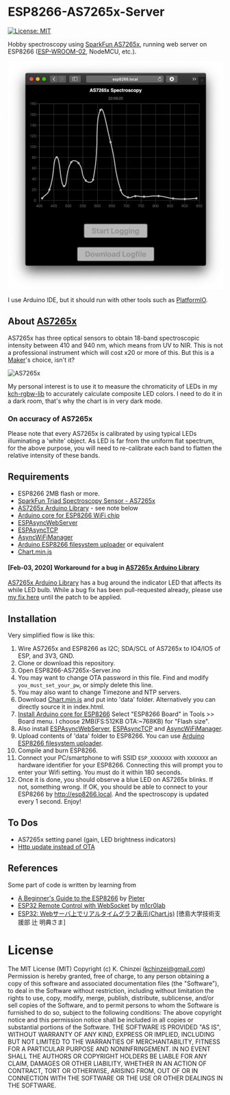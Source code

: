 # ESP8266-AS7265x-Server

[![License: MIT](https://img.shields.io/badge/License-MIT-yellow.svg)](https://opensource.org/licenses/MIT)

Hobby spectroscopy using [SparkFun AS7265x](https://learn.sparkfun.com/tutorials/spectral-triad-as7265x-hookup-guide), running web server on ESP8266 ([ESP-WROOM-02](https://www.switch-science.com/catalog/2346/), NodeMCU, etc.).

![ESP8266-AS7265x-Server](./Artwortks/screenshot.png "Sample screen of ESP8266-AS7265x-Server")

I use Arduino IDE, but it should run with other tools such as [PlatformIO](https://platformio.org).

## About [AS7265x](https://www.sparkfun.com/products/15050)

AS7265x has three optical sensors to obtain 18-band spectroscopic intensity between 410 and 940 nm, which means from UV to NIR. This is not a professional instrument which will cost x20 or more of this. But this is a [Maker](https://makezine.com)'s choice, isn't it?

![AS7265x](https://cdn.sparkfun.com/r/500-500/assets/parts/1/3/3/9/3/15050-SparkFun_Triad_Spectroscopy_Sensor_-_AS7265x__Qwiic_-01.jpg "Overview of AS7265x")

My personal interest is to use it to measure the chromaticity of LEDs in my [kch-rgbw-lib](https://github.com/kchinzei/kch-rgbw-lib) to accurately calculate composite LED colors. I need to do it in a dark room, that's why the chart is in very dark mode.

### On accuracy of AS7265x

Please note that every AS7265x is calibrated by using typical LEDs illuminating a 'white' object. As LED is far from the uniform flat spectrum, for the above purpose, you will need to re-calibrate each band to flatten the relative intensity of these bands.

## Requirements

- ESP8266 2MB flash or more.
- [SparkFun Triad Spectroscopy Sensor - AS7265x](https://www.sparkfun.com/products/15050)
- [AS7265x Arduino Library](https://github.com/sparkfun/SparkFun_AS7265x_Arduino_Library) - see note below
- [Arduino core for ESP8266 WiFi chip](https://github.com/esp8266/Arduino)
- [ESPAsyncWebServer](https://github.com/me-no-dev/ESPAsyncWebServer)
- [ESPAsyncTCP](https://github.com/me-no-dev/ESPAsyncTCP)
- [AsyncWiFiManager](https://github.com/alanswx/ESPAsyncWiFiManager)
- [Arduino ESP8266 filesystem uploader](https://github.com/esp8266/arduino-esp8266fs-plugin) or equivalent
- [Chart.min.js](https://cdnjs.cloudflare.com/ajax/libs/Chart.js/2.9.4/Chart.min.js)

#### [Feb-03, 2020] Workaround for a bug in [AS7265x Arduino Library](https://github.com/sparkfun/SparkFun_AS7265x_Arduino_Library)

[AS7265x Arduino Library](https://github.com/sparkfun/SparkFun_AS7265x_Arduino_Library) has a bug around the indicator LED that affects its while LED bulb.
While a bug fix has been pull-requested already, please use [my fix here](https://github.com/kchinzei/SparkFun_AS7265x_Arduino_Library) until the patch to be applied.

## Installation

Very simplified flow is like this:
1. Wire AS7265x and ESP8266 as I2C; SDA/SCL of AS7265x to IO4/IO5 of ESP, and 3V3, GND.
1. Clone or download this repository.
1. Open ESP8266-AS7265x-Server.ino
1. You may want to change OTA password in this file. Find and modify `you_must_set_your_pw`, or simply delete this line.
1. You may also want to change Timezone and NTP servers.
1. Download [Chart.min.js](https://cdnjs.cloudflare.com/ajax/libs/Chart.js/2.9.4/Chart.min.js) and put into 'data' folder. Alternatively you can directly source it in index.html.
1. [Install Arduino core for ESP8266](https://github.com/esp8266/Arduino#installing-with-boards-manager) Select "ESP8266 Board" in Tools >> Board menu. I choose 2MB(FS:512KB OTA:~768KB) for "Flash size".
1. Also install [ESPAsyncWebServer](https://github.com/me-no-dev/ESPAsyncWebServer), [ESPAsyncTCP](https://github.com/me-no-dev/ESPAsyncTCP) and [AsyncWiFiManager](https://github.com/alanswx/ESPAsyncWiFiManager).
1. Upload contents of 'data' folder to ESP8266. You can use [Arduino ESP8266 filesystem uploader](https://github.com/esp8266/arduino-esp8266fs-plugin).
1. Compile and burn ESP8266.
1. Connect your PC/smartphone to wifi SSID `ESP_XXXXXXX` with `XXXXXXX` an hardware identifier for your ESP8266. Connecting this will prompt you to enter your Wifi setting. You must do it within 180 seconds.
1. Once it is done, you should observe a blue LED on AS7265x blinks. If not, something wrong. If OK, you should be able to connect to your ESP8266 by http://esp8266.local. And the spectroscopy is updated every 1 second. Enjoy!

## To Dos

- AS7265x setting panel (gain, LED brightness indicators)
- [Http update instead of OTA](https://arduino-esp8266.readthedocs.io/en/latest/ota_updates/readme.html#http-server)

## References

Some part of code is written by learning from

- [A Beginner's Guide to the ESP8266](https://tttapa.github.io/ESP8266/Chap01%20-%20ESP8266.html) by [Pieter](https://tttapa.github.io)
- [ESP32 Remote Control with WebSocket](https://m1cr0lab-esp32.github.io/remote-control-with-websocket/websocket-setup/) by [m1cr0lab](https://github.com/m1cr0lab)
- [ESP32: Webサーバ上でリアルタイムグラフ表示(Chart.js)](https://web.is.tokushima-u.ac.jp/wp/blog/2019/07/12/esp32-webサーバ上でグラフ表示chart-js/) [徳島大学技術支援部  辻 明典さま]

# License

The MIT License (MIT)
Copyright (c) K. Chinzei (kchinzei@gmail.com)
Permission is hereby granted, free of charge, to any person obtaining a copy
of this software and associated documentation files (the "Software"), to deal
in the Software without restriction, including without limitation the rights
to use, copy, modify, merge, publish, distribute, sublicense, and/or sell
copies of the Software, and to permit persons to whom the Software is
furnished to do so, subject to the following conditions:
The above copyright notice and this permission notice shall be included in
all copies or substantial portions of the Software.
THE SOFTWARE IS PROVIDED "AS IS", WITHOUT WARRANTY OF ANY KIND, EXPRESS OR
IMPLIED, INCLUDING BUT NOT LIMITED TO THE WARRANTIES OF MERCHANTABILITY,
FITNESS FOR A PARTICULAR PURPOSE AND NONINFRINGEMENT. IN NO EVENT SHALL THE
AUTHORS OR COPYRIGHT HOLDERS BE LIABLE FOR ANY CLAIM, DAMAGES OR OTHER
LIABILITY, WHETHER IN AN ACTION OF CONTRACT, TORT OR OTHERWISE, ARISING FROM,
OUT OF OR IN CONNECTION WITH THE SOFTWARE OR THE USE OR OTHER DEALINGS IN
THE SOFTWARE.
